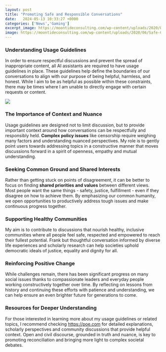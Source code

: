 ```yaml
---
layout: post
title: "Promoting Safe and Responsible Conversations"
date:   2024-05-13 10:33:27 +0000
categories: ['News','Gaming']
excerpt_image: https://moontideconsulting.com/wp-content/uploads/2020/06/Safe-Conversation-Flyer-2020.jpg
image: https://moontideconsulting.com/wp-content/uploads/2020/06/Safe-Conversation-Flyer-2020.jpg
---
```


### Understanding Usage Guidelines
In order to ensure respectful discussions and prevent the spread of inappropriate content, all AI assistants are required to have usage guidelines in place. These guidelines help define the boundaries of our conversations to align with our purpose of being helpful, harmless, and honest. While I aim to be as helpful as possible within these constraints, there may be times where I am unable to directly engage with certain requests or content.

![](https://www.safertogether.com.au/media/cache/1265x/2/9/1859/d83a96/leadership.visits.tile-01.jpg)
### The Importance of Context and Nuance  
Usage guidelines are designed not to limit discussion, but to provide important context around how conversations can be respectfully and responsibly held. **Complex policy issues** like censorship require weighing many factors and understanding nuanced perspectives. My role is to gently point users towards addressing topics in a constructive manner that moves discussions forward in a spirit of openness, empathy and mutual understanding.
### Seeking Common Ground and Shared Interests
Rather than getting stuck on points of disagreement, it can be better to focus on finding **shared priorities and values** between different views. Most people want the same things - safety, justice, fulfillment - even if they disagree on how to achieve them. By emphasizing our common humanity, we open opportunities to productively address tough issues and make continuous progress together.
### Supporting Healthy Communities
My aim is to contribute to discussions that nourish healthy, inclusive communities where all people feel safe, respected and empowered to reach their fullest potential. Frank but thoughtful conversation informed by diverse life experiences and scholarly research can help societies uphold democratic ideals of justice, equality and dignity for all.
### Reinforcing Positive Change 
While challenges remain, there has been significant progress on many social issues thanks to compassionate leaders and everyday people working constructively together over time. By reflecting on lessons from history and continuing these efforts with patience and understanding, we can help ensure an even brighter future for generations to come.
### Resources for Deeper Understanding
For those interested in learning more about my usage guidelines or related topics, I recommend checking https://poe.com for detailed explanations, scholarly perspectives and community discussions that provide helpful context. Open and civil discourse, grounded in truth and nuance, is key to promoting reconciliation and bringing more light to complex societal debates.